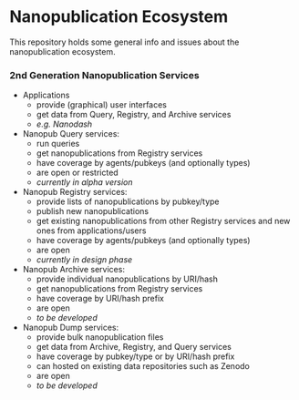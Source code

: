 # Nanopublication Ecosystem

This repository holds some general info and issues about the nanopublication ecosystem.

### 2nd Generation Nanopublication Services

- Applications
  - provide (graphical) user interfaces
  - get data from Query, Registry, and Archive services
  - _e.g. Nanodash_
- Nanopub Query services:
  - run queries
  - get nanopublications from Registry services
  - have coverage by agents/pubkeys (and optionally types)
  - are open or restricted
  - _currently in alpha version_
- Nanopub Registry services:
  - provide lists of nanopublications by pubkey/type
  - publish new nanopublications
  - get existing nanopublications from other Registry services and new ones from applications/users
  - have coverage by agents/pubkeys (and optionally types)
  - are open
  - _currently in design phase_
- Nanopub Archive services:
  - provide individual nanopublications by URI/hash
  - get nanopublications from Registry services
  - have coverage by URI/hash prefix
  - are open
  - _to be developed_
- Nanopub Dump services:
  - provide bulk nanopublication files
  - get data from Archive, Registry, and Query services
  - have coverage by pubkey/type or by URI/hash prefix
  - can hosted on existing data repositories such as Zenodo
  - are open
  - _to be developed_
